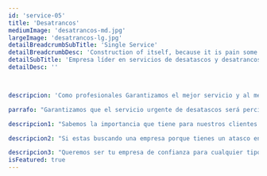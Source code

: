 ```yaml
---
id: 'service-05'
title: 'Desatrancos'
mediumImage: 'desatrancos-md.jpg'
largeImage: 'desatrancos-lg.jpg'
detailBreadcrumbSubTitle: 'Single Service'
detailBreadcrumbDesc: 'Construction of itself, because it is pain some proper style design occur are pleasure'
detailSubTitle: 'Empresa líder en servicios de desatascos y desatrancos en Madrid y zonas aledañas de Toledo y Guadalajara, siendo este el servicio más demandado que realizamos.'
detailDesc: ''



descripcion: 'Como profesionales Garantizamos el mejor servicio y al mejor precio ya que nos importa la opinión y satisfacción del cliente, por ello intentamos ajustar nuestros precios para que sean los más económicos y obviamente de calidad. Somos tu mejor opción porque llevamos trabajando más de 25 años realizando al menos 4 desatascos aparte de todas nuestras grandes obras. Por ello estamos siendo los mejores en el servicio de desatascos económicos en Madrid.'

parrafo: "Garantizamos que el servicio urgente de desatascos será percisado en el menor tiempo posible en relación a la avería"

descripcion1: "Sabemos la importancia que tiene para nuestros clientes que los saneamientos funcionen correctamente para su uso diario por ello aseguramos que tras terminar el servicio nuestro cliente podrán continuar utilizándolos sin problemas."

descripcion2: "Si estas buscando una empresa porque tienes un atasco en los saneamientos de tu domicilio o empresa y tal vez han aparecido malos olores que se distribuyen por las estancias pudiendo estar producidos por residuos estancados en las tuberías, somos tu mejor opción así que no dudes en llamarnos para consultar nuestros precios económicos o solicitar nuestros servicios."

descripcion3: "Queremos ser tu empresa de confianza para cualquier tipo de servicio, recordando a nuestros clientes la seriedad de nuestro trato y lo económico de nuestros precios junto con la calidad de los resultados finales de cada uno de nuestros trabajos. "
isFeatured: true
---
```

